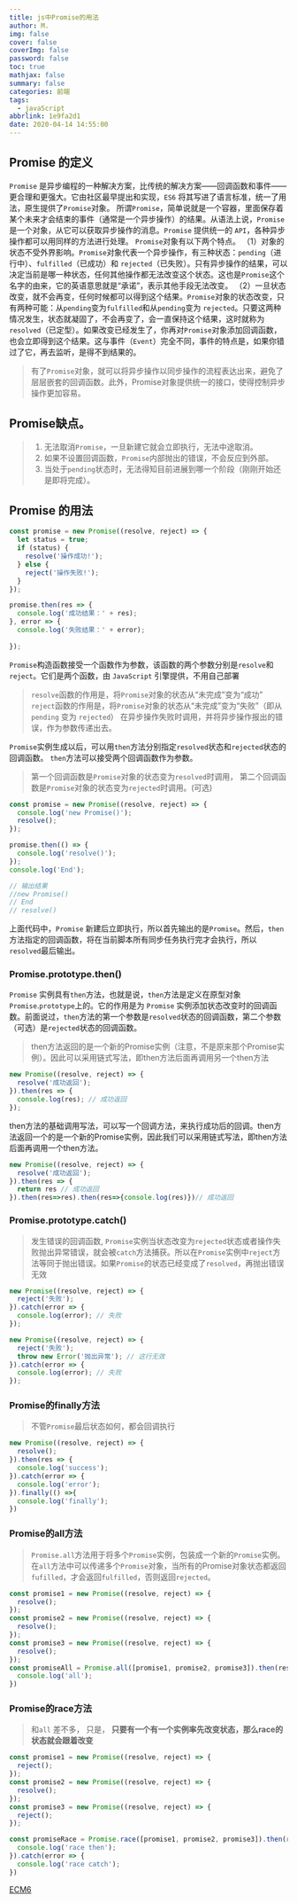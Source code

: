 ```yaml
---
title: js中Promise的用法
author: M.
img: false
cover: false
coverImg: false
password: false
toc: true
mathjax: false
summary: false
categories: 前端
tags:
  - javaScript
abbrlink: 1e9fa2d1
date: 2020-04-14 14:55:00
---
```


## Promise 的定义

`Promise` 是异步编程的一种解决方案，比传统的解决方案——回调函数和事件——更合理和更强大。它由社区最早提出和实现，`ES6` 将其写进了语言标准，统一了用法，原生提供了`Promise`对象。
所谓`Promise`，简单说就是一个容器，里面保存着某个未来才会结束的事件（通常是一个异步操作）的结果。从语法上说，`Promise` 是一个对象，从它可以获取异步操作的消息。`Promise` 提供统一的 `API`，各种异步操作都可以用同样的方法进行处理。
`Promise`对象有以下两个特点。
（1）对象的状态不受外界影响。`Promise`对象代表一个异步操作，有三种状态：`pending`（进行中）、`fulfilled`（已成功）和 `rejected`（已失败）。只有异步操作的结果，可以决定当前是哪一种状态，任何其他操作都无法改变这个状态。这也是`Promise`这个名字的由来，它的英语意思就是“承诺”，表示其他手段无法改变。
（2）一旦状态改变，就不会再变，任何时候都可以得到这个结果。`Promise`对象的状态改变，只有两种可能：从`pending`变为`fulfilled`和从`pending`变为 `rejected`。只要这两种情况发生，状态就凝固了，不会再变了，会一直保持这个结果，这时就称为 `resolved`（已定型）。如果改变已经发生了，你再对`Promise`对象添加回调函数，也会立即得到这个结果。这与事件（`Event`）完全不同，事件的特点是，如果你错过了它，再去监听，是得不到结果的。
>有了`Promise`对象，就可以将异步操作以同步操作的流程表达出来，避免了层层嵌套的回调函数。此外，Promise对象提供统一的接口，使得控制异步操作更加容易。
## Promise缺点。
>1. 无法取消`Promise`，一旦新建它就会立即执行，无法中途取消。
>2. 如果不设置回调函数，`Promise`内部抛出的错误，不会反应到外部。
>3. 当处于`pending`状态时，无法得知目前进展到哪一个阶段（刚刚开始还是即将完成）。

<!-- more -->
## Promise 的用法

```javascript
const promise = new Promise((resolve, reject) => {
  let status = true;
  if (status) {
    resolve('操作成功!');
  } else {
    reject('操作失败!');
  }
});

promise.then(res => {
  console.log('成功结果：' + res);
}, error => {
  console.log('失败结果：' + error);
  
});

```

`Promise`构造函数接受一个函数作为参数，该函数的两个参数分别是`resolve`和`reject`。它们是两个函数，由 `JavaScript` 引擎提供，不用自己部署

>`resolve`函数的作用是，将`Promise`对象的状态从“未完成”变为“成功”
>`reject`函数的作用是，将`Promise`对象的状态从“未完成”变为“失败”（即从 `pending` 变为 `rejected`）
在异步操作失败时调用，并将异步操作报出的错误，作为参数传递出去。

`Promise`实例生成以后，可以用`then`方法分别指定`resolved`状态和`rejected`状态的回调函数。
`then`方法可以接受两个回调函数作为参数。
>第一个回调函数是`Promise`对象的状态变为`resolved`时调用，
>第二个回调函数是`Promise`对象的状态变为`rejected`时调用。(可选)

```javascript
const promise = new Promise((resolve, reject) => {
  console.log('new Promise()');
  resolve();
});

promise.then(() => {
  console.log('resolve()');
});
console.log('End');

// 输出结果
//new Promise()
// End
// resolve()
```
上面代码中，`Promise` 新建后立即执行，所以首先输出的是`Promise`。然后，`then`方法指定的回调函数，将在当前脚本所有同步任务执行完才会执行，所以`resolved`最后输出。




### Promise.prototype.then() 

`Promise` 实例具有`then`方法，也就是说，`then`方法是定义在原型对象`Promise`.`prototype`上的。它的作用是为 `Promise` 实例添加状态改变时的回调函数。前面说过，`then`方法的第一个参数是`resolved`状态的回调函数，第二个参数（可选）是`rejected`状态的回调函数。

>then方法返回的是一个新的Promise实例（注意，不是原来那个Promise实例）。因此可以采用链式写法，即then方法后面再调用另一个then方法

```javascript
new Promise((resolve, reject) => {
  resolve('成功返回');
}).then(res => {
  console.log(res); // 成功返回
});
```
then方法的基础调用写法，可以写一个回调方法，来执行成功后的回调。then方法返回一个的是一个新的Promise实例，因此我们可以采用链式写法，即then方法后面再调用一个then方法。
```javascript
new Promise((resolve, reject) => {
  resolve('成功返回');
}).then(res => {
  return res // 成功返回
}).then(res=>res).then(res=>{console.log(res)})// 成功返回
```

### Promise.prototype.catch() 

> 发生错误的回调函数,
>`Promise`实例当状态改变为`rejected`状态或者操作失败抛出异常错误，就会被`catch`方法捕获。所以在`Promise`实例中`reject`方法等同于抛出错误。如果`Promise`的状态已经变成了`resolved`，再抛出错误无效

```javascript
new Promise((resolve, reject) => {
  reject('失败');
}).catch(error => {
  console.log(error); // 失败
});

new Promise((resolve, reject) => {
  reject('失败');
  throw new Error('抛出异常'); // 这行无效
}).catch(error => {
  console.log(error); // 失败
});
```

### Promise的finally方法

> 不管`Promise`最后状态如何，都会回调执行

```javascript
new Promise((resolve, reject) => {
  resolve();
}).then(res => {
  console.log('success');
}).catch(error => {
  console.log('error');
}).finally(() =>{
  console.log('finally');
})
```

### Promise的all方法
>`Promise.all`方法用于将多个`Promise`实例，包装成一个新的`Promise`实例。在`all`方法中可以传递多个`Promise`对象，当所有的Promise对象状态都返回`fufilled`，才会返回`fulfilled`，否则返回`rejected`。

```javascript
const promise1 = new Promise((resolve, reject) => {
  resolve();
});
const promise2 = new Promise((resolve, reject) => {
  resolve();
});
const promise3 = new Promise((resolve, reject) => {
  resolve();
});
const promiseAll = Promise.all([promise1, promise2, promise3]).then(res => {
  console.log('all');
})

```


### Promise的race方法

> 和`all` 差不多， 只是， **只要有一个有一个实例率先改变状态，那么race的状态就会跟着改变**

```javascript
const promise1 = new Promise((resolve, reject) => {
  reject();
});
const promise2 = new Promise((resolve, reject) => {
  resolve();
});
const promise3 = new Promise((resolve, reject) => {
  reject();
});

const promiseRace = Promise.race([promise1, promise2, promise3]).then(res => {
  console.log('race then');
}).catch(error => {
  console.log('race catch');
})
```


[ECM6](https://es6.ruanyifeng.com/#docs/promise#Promise-all)



